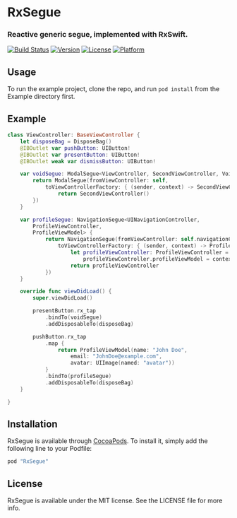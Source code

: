 # RxSegue
### Reactive generic segue, implemented with RxSwift.

[![Build Status](https://travis-ci.org/RxSwiftCommunity/RxSegue.svg?branch=master)](https://travis-ci.org/RxSwiftCommunity/RxSegue)
[![Version](https://img.shields.io/cocoapods/v/RxSegue.svg?style=flat)](http://cocoapods.org/pods/RxSegue)
[![License](https://img.shields.io/cocoapods/l/RxSegue.svg?style=flat)](http://cocoapods.org/pods/RxSegue)
[![Platform](https://img.shields.io/cocoapods/p/RxSegue.svg?style=flat)](http://cocoapods.org/pods/RxSegue)

## Usage

To run the example project, clone the repo, and run `pod install` from the Example directory first.

## Example

```swift
class ViewController: BaseViewController {
    let disposeBag = DisposeBag()
    @IBOutlet var pushButton: UIButton!
    @IBOutlet var presentButton: UIButton!
    @IBOutlet weak var dismissButton: UIButton!

    var voidSegue: ModalSegue<ViewController, SecondViewController, Void> {
        return ModalSegue(fromViewController: self,
            toViewControllerFactory: { (sender, context) -> SecondViewController in
                return SecondViewController()
        })
    }

    var profileSegue: NavigationSegue<UINavigationController,
        ProfileViewController,
        ProfileViewModel> {
            return NavigationSegue(fromViewController: self.navigationController!,
                toViewControllerFactory: { (sender, context) -> ProfileViewController in
                    let profileViewController: ProfileViewController = ...
                        profileViewController.profileViewModel = context
                    return profileViewController
            })
    }

    override func viewDidLoad() {
        super.viewDidLoad()

        presentButton.rx_tap
            .bindTo(voidSegue)
            .addDisposableTo(disposeBag)

        pushButton.rx_tap
            .map {
                return ProfileViewModel(name: "John Doe",
                    email: "JohnDoe@example.com",
                    avatar: UIImage(named: "avatar"))
            }
            .bindTo(profileSegue)
            .addDisposableTo(disposeBag)
    }

}
```

## Installation

RxSegue is available through [CocoaPods](http://cocoapods.org). To install
it, simply add the following line to your Podfile:

```ruby
pod "RxSegue"
```

## License

RxSegue is available under the MIT license. See the LICENSE file for more info.
